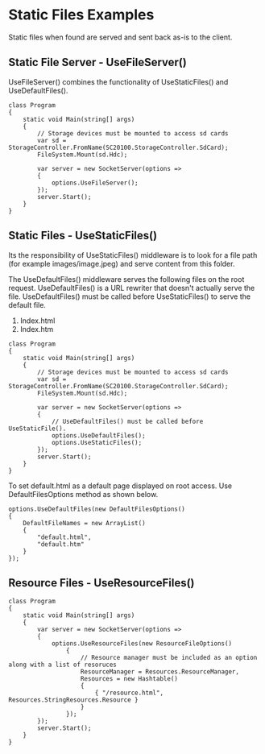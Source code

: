 # Static Files Examples
Static files when found are served and sent back as-is to the client. 

## Static File Server - UseFileServer()
UseFileServer() combines the functionality of UseStaticFiles() and UseDefaultFiles().

```CSharp
class Program
{
    static void Main(string[] args)
    {
        // Storage devices must be mounted to access sd cards
        var sd = StorageController.FromName(SC20100.StorageController.SdCard);
        FileSystem.Mount(sd.Hdc);
        
        var server = new SocketServer(options =>
        {
            options.UseFileServer();
        });
        server.Start();
    }
}
```

## Static Files - UseStaticFiles() 

Its the responsibility of UseStaticFiles() middleware is to look for a file path (for example images/image.jpeg) and serve content from this folder.

The UseDefaultFiles() middleware serves the following files on the root request. UseDefaultFiles() is a URL rewriter that doesn't actually serve the file. UseDefaultFiles() must be called before UseStaticFiles() to serve the default file.

1.  Index.html
2.  Index.htm

```CSharp
class Program
{
    static void Main(string[] args)
    {
        // Storage devices must be mounted to access sd cards
        var sd = StorageController.FromName(SC20100.StorageController.SdCard);
        FileSystem.Mount(sd.Hdc);
        
        var server = new SocketServer(options =>
        {
            // UseDefaultFiles() must be called before UseStaticFile().
            options.UseDefaultFiles();
            options.UseStaticFiles();
        });
        server.Start();
    }
}
```

To set default.html as a default page displayed on root access. Use DefaultFilesOptions method as shown below.
```CSharp
options.UseDefaultFiles(new DefaultFilesOptions()
{
    DefaultFileNames = new ArrayList()
    {
        "default.html",
        "default.htm"
    }
});
```

## Resource Files - UseResourceFiles()

```CSharp
class Program
{    
    static void Main(string[] args)
    { 
        var server = new SocketServer(options =>
        {
            options.UseResourceFiles(new ResourceFileOptions()
                {
                    // Resource manager must be included as an option along with a list of resoruces
                    ResourceManager = Resources.ResourceManager,
                    Resources = new Hashtable()
                    {
                        { "/resource.html", Resources.StringResources.Resource }
                    }
                });
        });
        server.Start();
    }
}
```